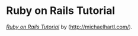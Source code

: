 #  Ruby on Rails Tutorial

[*Ruby on Rails Tutorial*](http://railstutorial.org/)
by (http://michaelhartl.com/).

